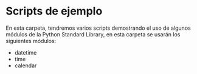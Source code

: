 # Scripts de ejemplo

En esta carpeta, tendremos varios scripts demostrando el uso de algunos módulos de la Python Standard Library, en esta carpeta se usarán los siguientes módulos:

- datetime
- time
- calendar
